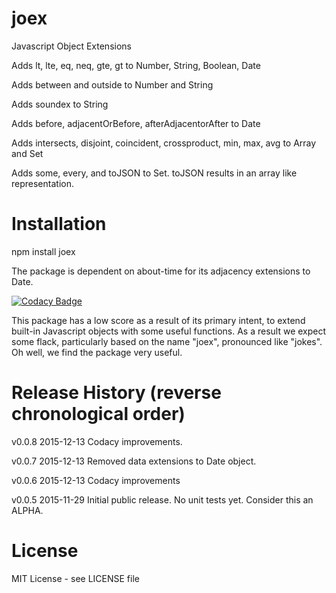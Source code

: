# joex
Javascript Object Extensions

Adds lt, lte, eq, neq, gte, gt to Number, String, Boolean, Date

Adds between and outside to Number and String

Adds soundex to String

Adds before, adjacentOrBefore, afterAdjacentorAfter to Date

Adds intersects, disjoint, coincident, crossproduct, min, max, avg to Array and Set

Adds some, every, and toJSON to Set. toJSON results in an array like representation.

# Installation

npm install joex

The package is dependent on about-time for its adjacency extensions to Date.

[![Codacy Badge](https://api.codacy.com/project/badge/grade/8ff33e04aa48424c97f63740e87afd9d)](https://www.codacy.com/app/syblackwell/joex)

This package has a low score as a result of its primary intent, to extend built-in Javascript objects with some useful functions. As a result we expect some flack, particularly based on the name "joex", pronounced like "jokes". Oh well, we find the package very useful.


# Release History (reverse chronological order)

v0.0.8 2015-12-13 Codacy improvements.

v0.0.7 2015-12-13 Removed data extensions to Date object.

v0.0.6 2015-12-13 Codacy improvements

v0.0.5 2015-11-29 Initial public release. No unit tests yet. Consider this an ALPHA.

# License

MIT License - see LICENSE file